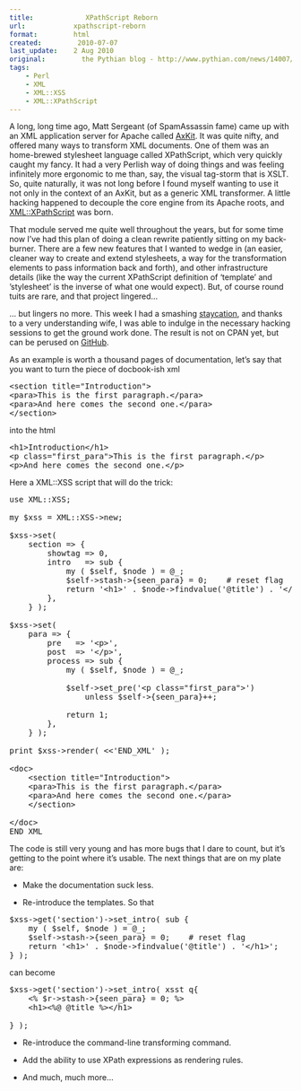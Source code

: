```yaml
---
title:             XPathScript Reborn
url:            xpathscript-reborn
format:         html
created:         2010-07-07
last_update:    2 Aug 2010
original:         the Pythian blog - http://www.pythian.com/news/14007/xpathscript-reborn
tags:
    - Perl
    - XML
    - XML::XSS
    - XML::XPathScript
---
```


<p>A long, long time ago, Matt Sergeant (of SpamAssassin fame) came up with an XML application server for Apache called <a href="http://axkit.org">AxKit</a>. It was quite nifty, and offered many ways to transform XML documents. One of them was an home-brewed stylesheet language called XPathScript, which very quickly caught my fancy. It had a very Perlish way of doing things and was feeling infinitely more ergonomic to me than, say, the visual tag-storm that is XSLT. So, quite naturally, it was not long before I found myself wanting to use it not only in the context of an AxKit, but as a generic XML transformer. A little hacking happened to decouple the core engine from its Apache roots, and <a href="http://search.cpan.org/~yanick/XML-XPathScript">XML::XPathScript</a> was born.</p>

<p>That module served me quite well throughout the years, but for some time now I’ve had this plan of doing a clean rewrite patiently sitting on my back-burner. There are a few new features that I wanted to wedge in (an easier, cleaner way to create and extend stylesheets, a way for the transformation elements to pass information back and forth), and other infrastructure details (like the way the current XPathScript definition of ‘template’ and ’stylesheet’ is the inverse of what one would expect). But, of course round tuits are rare, and that project lingered…</p>

<p>… but lingers no more. This week I had a smashing <a href="http://en.wikipedia.org/wiki/Staycation">staycation</a>, and thanks to a very understanding wife, I was able to indulge in the necessary hacking sessions to get the ground work done. The result is not on CPAN yet, but can be perused on <a href="http://github.com/yanick/xml-xss">GitHub</a>.</p>

<p>As an example is worth a thousand pages of documentation, let’s say that you want to turn the piece of docbook-ish xml</p>

<pre class="brush: xml;">
&#60;section title=&#34;Introduction&#34;&#62;
&#60;para&#62;This is the first paragraph.&#60;/para&#62;
&#60;para&#62;And here comes the second one.&#60;/para&#62;
&#60;/section&#62;
</pre>

<p>into the html</p>

<pre class="brush: xml;">
&#60;h1&#62;Introduction&#60;/h1&#62;
&#60;p class=&#34;first_para&#34;&#62;This is the first paragraph.&#60;/p&#62;
&#60;p&#62;And here comes the second one.&#60;/p&#62;
</pre>

<p>Here a XML::XSS script that will do the trick:</p>

<pre class="brush: perl;">
use XML::XSS;

my $xss = XML::XSS-&#62;new;

$xss-&#62;set(
    section =&#62; {
        showtag =&#62; 0,
        intro   =&#62; sub {
            my ( $self, $node ) = @_;
            $self-&#62;stash-&#62;{seen_para} = 0;    # reset flag
            return &#39;&#60;h1&#62;&#39; . $node-&#62;findvalue(&#39;@title&#39;) . &#39;&#60;/h1&#62;&#39;;
        },
    } );

$xss-&#62;set(
    para =&#62; {
        pre   =&#62; &#39;&#60;p&#62;&#39;,
        post  =&#62; &#39;&#60;/p&#62;&#39;,
        process =&#62; sub {
            my ( $self, $node ) = @_;

            $self-&#62;set_pre(&#39;&#60;p class=&#34;first_para&#34;&#62;&#39;)
                unless $self-&#62;{seen_para}++;

            return 1;
        },
    } );

print $xss-&#62;render( &#60;&#60;&#39;END_XML&#39; );

&#60;doc&#62;
    &#60;section title=&#34;Introduction&#34;&#62;
    &#60;para&#62;This is the first paragraph.&#60;/para&#62;
    &#60;para&#62;And here comes the second one.&#60;/para&#62;
    &#60;/section&#62;

&#60;/doc&#62;
END_XML
</pre>

<p>The code is still very young and has more bugs that I dare to count, but it’s getting to the point where it’s usable. The next things that are on my plate are:</p>

<ul><li>

<p>Make the documentation suck less.</p>

 </li><li>

<p>Re-introduce the templates. So that </p>

 </li> </ul><pre class="brush: perl">
$xss-&#62;get(&#39;section&#39;)-&#62;set_intro( sub {
    my ( $self, $node ) = @_;
    $self-&#62;stash-&#62;{seen_para} = 0;    # reset flag
    return &#39;&#60;h1&#62;&#39; . $node-&#62;findvalue(&#39;@title&#39;) . &#39;&#60;/h1&#62;&#39;;
} );
</pre>

<p>can become</p>

<pre class="brush: perl">$xss-&#62;get(&#39;section&#39;)-&#62;set_intro( xsst q{
    &#60;% $r-&#62;stash-&#62;{seen_para} = 0; %&#62;
    &#60;h1&#62;&#60;%@ @title %&#62;&#60;/h1&#62;

} );
</pre><ul><li>

<p>Re-introduce the command-line transforming command.</p>

 </li><li>

<p>Add the ability to use XPath expressions as rendering rules.</p>

 </li><li>

<p>And much, much more…</p>

 </li> </ul> 
